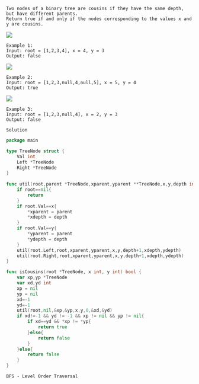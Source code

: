 ```text
Two nodes of a binary tree are cousins if they have the same depth, but have different parents.
Return true if and only if the nodes corresponding to the values x and y are cousins.
```
![](https://assets.leetcode.com/uploads/2019/02/12/q1248-01.png)
```
Example 1:
Input: root = [1,2,3,4], x = 4, y = 3
Output: false
```
![](https://assets.leetcode.com/uploads/2019/02/12/q1248-02.png)
```
Example 2:
Input: root = [1,2,3,null,4,null,5], x = 5, y = 4
Output: true
```

![](https://assets.leetcode.com/uploads/2019/02/13/q1248-03.png)
```
Example 3:
Input: root = [1,2,3,null,4], x = 2, y = 3
Output: false
```

`Solution`

```go
package main

type TreeNode struct {
	Val int
    Left *TreeNode
    Right *TreeNode
}
 
func util(root,parent *TreeNode,xparent,yparent **TreeNode,x,y,depth int,xdepth,ydepth *int) {
    if root==nil{
        return 
    }
    if root.Val==x{
        *xparent = parent
        *xdepth = depth
    }
    if root.Val==y{
        *yparent = parent
        *ydepth = depth
    }
    util(root.Left,root,xparent,yparent,x,y,depth+1,xdepth,ydepth)
    util(root.Right,root,xparent,yparent,x,y,depth+1,xdepth,ydepth)
}

func isCousins(root *TreeNode, x int, y int) bool {
    var xp,yp *TreeNode
    var xd,yd int
    xp = nil
    yp = nil
    xd=-1
    yd=-1
    util(root,nil,&xp,&yp,x,y,0,&xd,&yd)
    if xd!=-1 && yd != -1 && xp != nil && yp != nil{
        if xd==yd && *xp != *yp{
            return true
        }else{
            return false
        }
    }else{
        return false
    }
}
```

`BFS - Level Order Traversal`

